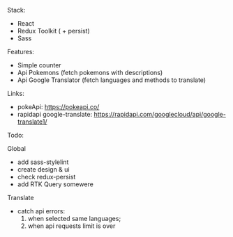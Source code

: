 Stack:
- React
- Redux Toolkit ( + persist)
- Sass

Features:
- Simple counter
- Api Pokemons (fetch pokemons with descriptions)
- Api Google Translator (fetch languages and methods to translate)

Links:
- pokeApi: https://pokeapi.co/
- rapidapi google-translate: https://rapidapi.com/googlecloud/api/google-translate1/


Todo:

Global
- add sass-stylelint
- create design & ui
- check redux-persist
- add RTK Query somewere

Translate
- catch api errors:
  1) when selected same languages;
  2) when api requests limit is over

